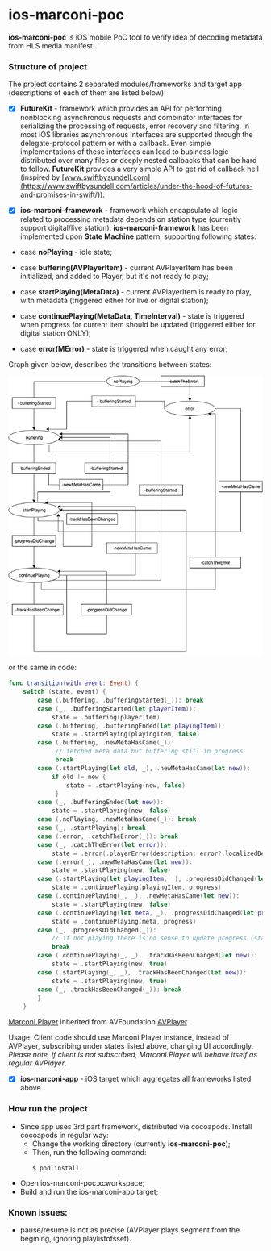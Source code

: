 # ios-marconi-poc
**ios-marconi-poc** is iOS mobile PoC tool to verify idea of decoding metadata from HLS media manifest. 

### Structure of project

The project contains 2 separated modules/frameworks and target app (descriptions of each of them are listed below):

- [x] **FutureKit** - framework which provides an API for performing nonblocking asynchronous requests and combinator interfaces for serializing the processing of requests, error recovery and filtering. In most iOS libraries asynchronous interfaces are supported through the delegate-protocol pattern or with a callback. Even simple implementations of these interfaces can lead to business logic distributed over many files or deeply nested callbacks that can be hard to follow. **FutureKit** provides a very simple API to get rid of callback hell (inspired by [www.swiftbysundell.com](https://www.swiftbysundell.com/articles/under-the-hood-of-futures-and-promises-in-swift/)).

- [x] **ios-marconi-framework** - framework which encapsulate all logic related to processing metadata depends on station type (currently support digital/live station).
**ios-marconi-framework** has been implemented upon **State Machine** pattern, supporting following states:

- case **noPlaying** - idle state;

- case **buffering(AVPlayerItem)** -  current AVPlayerItem has been initialized, and added to Player, but it's not ready to play;

- case **startPlaying(MetaData)** -  current AVPlayerItem is ready to play, with metadata (triggered either for live or digital station);

- case **continuePlaying(MetaData, TimeInterval)** - state is triggered when progress for current item should be updated (triggered either for digital station ONLY);

- case **error(MError)** - state is triggered when caught any error;

Graph given below, describes the transitions between states:

![](Demo/Graph.png)

or the same in code:

```swift
func transition(with event: Event) {
    switch (state, event) {
        case (.buffering, .bufferingStarted(_)): break
        case (_, .bufferingStarted(let playerItem)):
            state = .buffering(playerItem)
        case (.buffering, .bufferingEnded(let playingItem)):
            state = .startPlaying(playingItem, false)
        case (.buffering, .newMetaHasCame(_)):
             // fetched meta data but buffering still in progress
             break
        case (.startPlaying(let old, _), .newMetaHasCame(let new)):
            if old != new {
                state = .startPlaying(new, false)
             }
        case (_, .bufferingEnded(let new)):
            state = .startPlaying(new, false)
        case (.noPlaying, .newMetaHasCame(_)): break
        case (_, .startPlaying): break
        case (.error, .catchTheError(_)): break
        case (_, .catchTheError(let error)):
            state = .error(.playerError(description: error?.localizedDescription))
        case (.error(_), .newMetaHasCame(let new)):
            state = .startPlaying(new, false)
        case (.startPlaying(let playingItem, _), .progressDidChanged(let progress)):
            state = .continuePlaying(playingItem, progress)
        case (.continuePlaying(_, _), .newMetaHasCame(let new)):
            state = .startPlaying(new, false)
        case (.continuePlaying(let meta, _), .progressDidChanged(let progress)):
            state = .continuePlaying(meta, progress)
        case (_, .progressDidChanged(_)):
            // if not playing there is no sense to update progress (state)
            break
        case (.continuePlaying(_, _), .trackHasBeenChanged(let new)):
            state = .startPlaying(new, true)
        case (.startPlaying(_, _), .trackHasBeenChanged(let new)):
            state = .startPlaying(new, true)
        case (_, .trackHasBeenChanged(_)): break
        }
    }
```

[Marconi.Player](https://github.com/Entercom/ios-marconi-poc/tree/master/ios-marconi-framework/ios-marconi-framework/MarconiPlayer) inherited from AVFoundation [AVPlayer](https://developer.apple.com/documentation/avfoundation/avplayer).

Usage:
Client code should use Marconi.Player instance, instead of AVPlayer, subscribing under states listed above, changing UI accordingly. 
*Please note, if client is not subscribed, Marconi.Player will behave itself as regular AVPlayer*.


- [x] **ios-marconi-app** - iOS target which aggregates all frameworks listed above.

### How run the project

- Since app uses 3rd part framework, distributed via cocoapods. Install cocoapods in regular way:
	- Change the working directory (currently **ios-marconi-poc**);
	- Then, run the following command:
		```
		$ pod install
		``` 
- Open ios-marconi-poc.xcworkspace;
- Build and run the ios-marconi-app target;

### Known issues:

- pause/resume is not as precise (AVPlayer plays segment from the begining, ignoring playlistofsset). 
